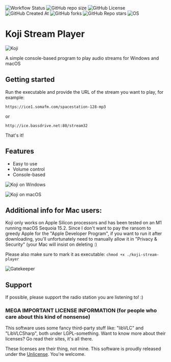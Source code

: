 
![Workflow Status](https://github.com/MaxGripe/koji-stream-player/actions/workflows/dotnet.yml/badge.svg)
![GitHub repo size](https://img.shields.io/github/repo-size/MaxGripe/koji-stream-player)
![GitHub License](https://img.shields.io/github/license/MaxGripe/koji-stream-player)
![GitHub Created At](https://img.shields.io/github/created-at/MaxGripe/koji-stream-player)
![GitHub forks](https://img.shields.io/github/forks/MaxGripe/koji-stream-player)
![GitHub Repo stars](https://img.shields.io/github/stars/MaxGripe/koji-stream-player)
![OS](https://img.shields.io/badge/os-Windows_%7C_macOS-blue)

# Koji Stream Player

![Koji](gfx/koji.png)

A simple console-based program to play audio streams for Windows and macOS

## Getting started

Run the executable and provide the URL of the stream you want to play, for example:

`https://ice1.somafm.com/spacestation-128-mp3`

or

`http://ice.bassdrive.net:80/stream32`

That's it!

## Features

- Easy to use
- Volume control
- Console-based

![Koji on Windows](gfx/terminal.png)

![Koji on macOS](gfx/zsh.png)

## Additional info for Mac users:

Koji only works on Apple Silicon processors and has been tested on an M1 running 
macOS Sequoia 15.2. Since I don't want to pay the ransom to greedy Apple for the 
"Apple Developer Program", if you want to run it after downloading, you'll 
unfortunately need to manually allow it in "Privacy & Security" 
(your Mac will insist on deleting :)

Please also make sure to mark it as executable:
`chmod +x ./koji-stream-player`

![Gatekeeper](gfx/gatekeeper.png)

## Support

If possible, please support the radio station you are listening to! :)

### MEGA IMPORTANT LICENSE INFORMATION (for people who care about this kind of nonsense)

This software uses some fancy third-party stuff like:
"libVLC" and "LibVLCSharp", both under LGPL-something.
Want to know more about their licenses? Go read their sites, it's all there.

These licenses are their thing, not mine.
This software is proudly released under the [Unlicense](LICENSE). You're welcome.
